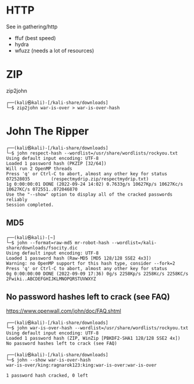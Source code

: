 ﻿# HTTP

See in gathering/http  
- ffuf (best speed)
- hydra
- wfuzz (needs a lot of resources)

# ZIP

zip2john

    ┌──(kali㉿kali)-[/kali-share/downloads]
    └─$ zip2john war-is-over > war-is-over-hash

# John The Ripper

    ┌──(kali㉿kali)-[/kali-share/downloads]
    └─$ john respect-hash --wordlist=/usr/share/wordlists/rockyou.txt
    Using default input encoding: UTF-8
    Loaded 1 password hash (PKZIP [32/64])
    Will run 2 OpenMP threads
    Press 'q' or Ctrl-C to abort, almost any other key for status
    072528035        (respectmydrip.zip/respectmydrip.txt)     
    1g 0:00:00:01 DONE (2022-09-24 14:02) 0.7633g/s 10627Kp/s 10627Kc/s 10627KC/s 072551..072046870
    Use the "--show" option to display all of the cracked passwords reliably
    Session completed.

## MD5

    ┌──(kali㉿kali)-[~]
    └─$ john --format=raw-md5 mr-robot-hash --wordlist=/kali-share/downloads/fsocity.dic               
    Using default input encoding: UTF-8
    Loaded 1 password hash (Raw-MD5 [MD5 128/128 SSE2 4x3])
    Warning: no OpenMP support for this hash type, consider --fork=2
    Press 'q' or Ctrl-C to abort, almost any other key for status
    0g 0:00:00:00 DONE (2022-09-09 17:36) 0g/s 2258Kp/s 2258Kc/s 2258KC/s 2Fwiki..ABCDEFGHIJKLMNOPQRSTUVWXYZ

## No password hashes left to crack (see FAQ)

https://www.openwall.com/john/doc/FAQ.shtml

    ┌──(kali㉿kali)-[/kali-share/downloads]
    └─$ john war-is-over-hash --wordlist=/usr/share/wordlists/rockyou.txt
    Using default input encoding: UTF-8
    Loaded 1 password hash (ZIP, WinZip [PBKDF2-SHA1 128/128 SSE2 4x])
    No password hashes left to crack (see FAQ)
    
    ┌──(kali㉿kali)-[/kali-share/downloads]
    └─$ john --show war-is-over-hash                                     
    war-is-over/king:ragnarok123:king:war-is-over:war-is-over
    
    1 password hash cracked, 0 left

